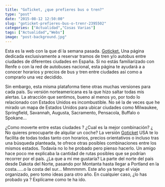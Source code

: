 ```yaml
---
title: "GoTicket, ¿que prefieres bus o tren?"
type: "post"
date: "2015-08-12 12:50:00"
slug: "goticket-prefieres-bus-o-trenr-2395502"
categories: ["Actualidad","Cosas Varias"]
tags: ["Actualidad","Webs"]
image: "post-background.jpg"
---
```


 Esta es la web con la que dí la semana pasada. [Goticket.](https://www.goticket.io/es) Una página dedicada exclusivamente a reservar tramos de tren y/o autobus entre ciudades de diferentes ciudades en España. Si no estás familiarizado con Renfe o con la red de autobuses nacional, esta página te ayudará a a conocer horarios y precios de bus y tren entre ciudades así como a comprarlo una vez decidido.

 Sin embargo, esta misma plataforma tiene otras muchas versiones para cada país. Su versión norteamericana es la que hizo saltar todas mis alertas. La atracción que sentimos, bueno al menos yo, por todo lo relacionado con Estados Unidos es incombustible. No sé la de veces que he mirado un mapa de Estados Unidos para ubicar ciudades como Milwaukee, Springfield, Savannah, Augusta, Sacramento, Pensacola, Buffalo o Spokane...

 ¿Como moverte entre estas ciudades ? ¿Cual es la mejor combinación? ¿ No quieres preocuparte de alquilar un coche? La versión [Goticket](https://www.goticket.io) USA te lo facilita de todas todas tanto con horarios, precios orientativos o incluso tras una búsqueda planteada, te ofrece otras posibles combinaciones entre los mismos estados. Todavía no lo he probado pero pienso hacerlo. Un amigo hace poco me explicaba la cantidad de rutas posibles que se podrían recorrer por el país. ¿La que a mí me gustaría? La parte del norte del país desde Dakota del Norte, pasando por Montanta hasta llegar a Portland en la costa......o la costa del sur... Mmmmmm. Este año ya tengo el viaje organizado, pero tomo ideas para otro año. En cualquier caso, ¿lo has probado ya ? Explícame como te ha ido.